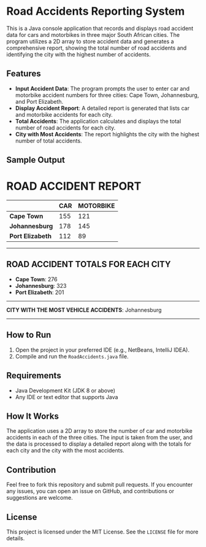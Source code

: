 # Road Accidents Reporting System

This is a Java console application that records and displays road accident data for cars and motorbikes in three major South African cities. The program utilizes a 2D array to store accident data and generates a comprehensive report, showing the total number of road accidents and identifying the city with the highest number of accidents.

## Features

- **Input Accident Data**: The program prompts the user to enter car and motorbike accident numbers for three cities: Cape Town, Johannesburg, and Port Elizabeth.
- **Display Accident Report**: A detailed report is generated that lists car and motorbike accidents for each city.
- **Total Accidents**: The application calculates and displays the total number of road accidents for each city.
- **City with Most Accidents**: The report highlights the city with the highest number of total accidents.

## Sample Output

# ROAD ACCIDENT REPORT

|             | CAR  | MOTORBIKE |
|-------------|------|-----------|
| **Cape Town**      | 155  | 121       |
| **Johannesburg**   | 178  | 145       |
| **Port Elizabeth** | 112  | 89        |

---

## ROAD ACCIDENT TOTALS FOR EACH CITY

- **Cape Town**: 276
- **Johannesburg**: 323
- **Port Elizabeth**: 201

---

**CITY WITH THE MOST VEHICLE ACCIDENTS**: Johannesburg

---

## How to Run

1. Open the project in your preferred IDE (e.g., NetBeans, IntelliJ IDEA).
2. Compile and run the `RoadAccidents.java` file.

## Requirements

- Java Development Kit (JDK 8 or above)
- Any IDE or text editor that supports Java

## How It Works

The application uses a 2D array to store the number of car and motorbike accidents in each of the three cities. The input is taken from the user, and the data is processed to display a detailed report along with the totals for each city and the city with the most accidents.

## Contribution

Feel free to fork this repository and submit pull requests. If you encounter any issues, you can open an issue on GitHub, and contributions or suggestions are welcome.

## License

This project is licensed under the MIT License. See the `LICENSE` file for more details.

